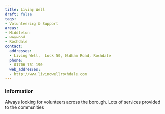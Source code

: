 ```yaml
---
title: Living Well
draft: false
tags:
- Volunteering & Support
areas:
- Middleton
- Heywood
- Rochdale
contact:
  addresses:
  - Living Well,  Lock 50, Oldham Road, Rochdale
  phone:
  - 01706 751 190
  web_addresses:
  - http://www.livingwellrochdale.com
---
```


### Information
Always looking for volunteers across the borough. Lots of services provided to the communities

